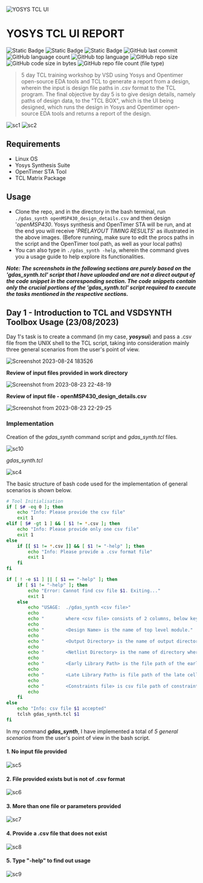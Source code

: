 <!---
![Yosys_TCL_UI](https://github.com/fayizferosh/yosys-tcl-ui-report/assets/63997454/970d192f-4eee-40b2-b285-51ce1c663677)
![Yosys_TCL_UI (3)](https://github.com/fayizferosh/yosys-tcl-ui-report/assets/63997454/4c91c984-fd74-47c7-a599-72e7f7f30594)
![Yosys_TCL_UI (2)](https://github.com/fayizferosh/yosys-tcl-ui-report/assets/63997454/d2b2ddff-35e9-450a-b28a-8f21ae766c4d)
-->
![YOSYS TCL UI](https://github.com/GAURAVSDAS1996/screenshots/assets/76874646/6e91fc1d-5630-4f9b-a0ad-b7619b486d1a)

# YOSYS TCL UI REPORT

![Static Badge](https://img.shields.io/badge/OS-linux-orange)
![Static Badge](https://img.shields.io/badge/EDA%20Tools-Yosys%2C_OpenTimer-navy)
![Static Badge](https://img.shields.io/badge/languages-verilog%2C_bash%2C_TCL-crimson)
![GitHub last commit](https://img.shields.io/github/last-commit/fayizferosh/yosys-tcl-ui-report)
![GitHub language count](https://img.shields.io/github/languages/count/fayizferosh/yosys-tcl-ui-report)
![GitHub top language](https://img.shields.io/github/languages/top/fayizferosh/yosys-tcl-ui-report)
![GitHub repo size](https://img.shields.io/github/repo-size/fayizferosh/yosys-tcl-ui-report)
![GitHub code size in bytes](https://img.shields.io/github/languages/code-size/fayizferosh/yosys-tcl-ui-report)
![GitHub repo file count (file type)](https://img.shields.io/github/directory-file-count/fayizferosh/yosys-tcl-ui-report)
<!---
Comments
-->

> 5 day TCL training workshop by VSD using Yosys and Opentimer open-source EDA tools and TCL to generate a report from a design, wherein the input is design file paths in .csv format to the TCL program. The final objective by day 5 is to give design details, namely paths of design data, to the "TCL BOX", which is the UI being designed, which runs the design in Yosys and Opentimer open-source EDA tools and returns a report of the design.

![sc1](https://github.com/GAURAVSDAS1996/screenshots/assets/76874646/5296fc27-8416-4ec0-9f68-e6cd2d4fe088)
![sc2](https://github.com/GAURAVSDAS1996/screenshots/assets/76874646/29525e33-1ed0-4d4e-b498-456a40f5249a)

## Requirements

* Linux OS
* Yosys Synthesis Suite
* OpenTimer STA Tool
* TCL Matrix Package

## Usage

* Clone the repo, and in the directory in the bash terminal, run `./gdas_synth openMSP430_design_details.csv` and then design '*openMSP430*. Yosys synthesis and OpenTimer STA will be run, and at the end you will receive '*PRELAYOUT TIMING RESULTS*' as illustrated in the above images. (Before running, make sure to edit the procs paths in the script and the OpenTimer tool path, as well as your local paths)
* You can also type in `./gdas_synth -help`, wherein the command gives you a usage guide to help explore its functionalities.

***Note: The screenshots in the following sections are purely based on the 'gdas_synth.tcl' script that I have uploaded and are not a direct output of the code snippet in the corresponding section. The code snippets contain only the crucial portions of the 'gdas_synth.tcl' script required to execute the tasks mentioned in the respective sections.***

## Day 1 - Introduction to TCL and VSDSYNTH Toolbox Usage (23/08/2023)

Day 1's task is to create a command (in my case, ***yosysui***) and pass a .csv file from the UNIX shell to the TCL script, taking into consideration mainly three general scenarios from the user's point of view.

![Screenshot 2023-08-24 183526](https://github.com/fayizferosh/yosys-tcl-ui-report/assets/63997454/a1c31fb3-a8e5-4a7e-987d-3d7e6ff4ad65)

**Review of input files provided in work directory**

![Screenshot from 2023-08-23 22-48-19](https://github.com/fayizferosh/yosys-tcl-ui-report/assets/63997454/7dd31089-d1a4-44a2-9d31-f828af25e37c)

**Review of input file - openMSP430_design_details.csv**

![Screenshot from 2023-08-23 22-29-25](https://github.com/fayizferosh/yosys-tcl-ui-report/assets/63997454/de69f8ea-92cc-40e6-b570-e7a364c72c04)

### Implementation

Creation of the *gdas_synth* command script and *gdas_synth.tcl* files.

![sc10](https://github.com/GAURAVSDAS1996/screenshots/assets/76874646/e170330d-410a-422a-9606-99fb712752d8)

*gdas_synth.tcl*

![sc4](https://github.com/GAURAVSDAS1996/screenshots/assets/76874646/cf60b6bb-e75e-4611-90bc-1ac205648c2c)

The basic structure of bash code used for the implementation of general scenarios is shown below.

```bash
# Tool Initialisation
if [ $# -eq 0 ]; then
	echo "Info: Please provide the csv file"
	exit 1
elif [ $# -gt 1 ] && [ $1 != *.csv ]; then
	echo "Info: Please provide only one csv file"
	exit 1
else
	if [[ $1 != *.csv ]] && [ $1 != "-help" ]; then
		echo "Info: Please provide a .csv format file"
		exit 1
	fi
fi

if [ ! -e $1 ] || [ $1 == "-help" ]; then
	if [ $1 != "-help" ]; then
		echo "Error: Cannot find csv file $1. Exiting..."
		exit 1
	else
		echo "USAGE:  ./gdas_synth <csv file>"
		echo
		echo "        where <csv file> consists of 2 columns, below keyword being in 1st column and is Case Sensitive. Please request Fayiz for sample csv file."
		echo
		echo "        <Design Name> is the name of top level module."
		echo
		echo "        <Output Directory> is the name of output directory where you want to dump synthesis script, synthesized netlist and timing reports."
		echo
		echo "        <Netlist Directory> is the name of directory where all RTL netlist are present."
		echo
		echo "        <Early Library Path> is the file path of the early cell library to be used for STA."
		echo
		echo "        <Late Library Path> is file path of the late cell library to be used for STA."
		echo
		echo "        <Constraints file> is csv file path of constraints to be used for STA."
		echo
	fi
else
	echo "Info: csv file $1 accepted"
	tclsh gdas_synth.tcl $1
fi
```

In my command ***gdas_synth***, I have implemented a total of *5 general scenarios* from the user's point of view in the bash script.

#### 1. No input file provided

![sc5](https://github.com/GAURAVSDAS1996/screenshots/assets/76874646/c69be564-40e8-4e5c-956b-76a9a4417443)

#### 2. File provided exists but is not of .csv format

![sc6](https://github.com/GAURAVSDAS1996/screenshots/assets/76874646/861c3eb7-b475-4f2f-b987-34c5a4be727b)

#### 3. More than one file or parameters provided

![sc7](https://github.com/GAURAVSDAS1996/screenshots/assets/76874646/e44fc301-ee41-4ae3-bc0e-0e1e00471487)

#### 4. Provide a .csv file that does not exist

![sc8](https://github.com/GAURAVSDAS1996/screenshots/assets/76874646/afb87688-c31d-478b-adf0-db3636a7b868)


#### 5. Type "-help" to find out usage

![sc9](https://github.com/GAURAVSDAS1996/screenshots/assets/76874646/7a534182-1a26-4868-a264-3be4bf0d7727)
